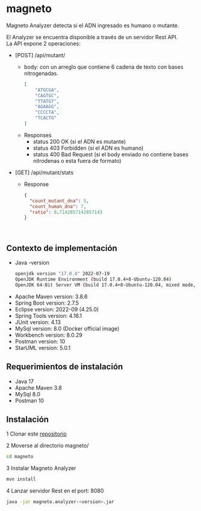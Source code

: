 # magneto
Magneto Analyzer detecta si el ADN ingresado es humano o mutante.       

El Analyzer se encuentra disponible a través de un servidor Rest API.      
La API expone 2 operaciones:
* [POST] /api/mutant/
  * body: con un arreglo que contiene 6 cadena de texto con bases nitrogenadas.
    ```json
    [
        "ATGCGA",
        "CAGTGC",
        "TTATGT",
        "AGAAGG",
        "CCCCTA",
        "TCACTG"
    ]  
    ```     
  * Responses
    * status 200 OK (si el ADN es mutante) 
    * status 403 Forbidden (si el ADN es humano) 
    * status 400 Bad Request (si el body enviado no contiene bases nitrodenas o esta fuera de formato) 
    
* [GET] /api/mutant/stats
  * Response
    ```json     
    {
      "count_mutant_dna": 5, 
      "count_human_dna": 7, 
      "ratio": 0.7142857142857143
    }  
    ``` 
 
<br>
      
## Contexto de implementación     
- Java -version
  ```bash
  openjdk version "17.0.4" 2022-07-19
  OpenJDK Runtime Environment (build 17.0.4+8-Ubuntu-120.04)
  OpenJDK 64-Bit Server VM (build 17.0.4+8-Ubuntu-120.04, mixed mode, sharing)
  ```
- Apache Maven version: 3.8.6
- Spring Boot version: 2.7.5
- Eclipse version: 2022-09 (4.25.0)
- Spring Tools version: 4.16.1 
- JUnit version: 4.13
- MySql version: 8.0 (Docker official image)
- Workbench version: 8.0.29
- Postman version: 10
- StarUML version: 5.0.1

## Requerimientos de instalación
- Java 17
- Apache Maven 3.8
- MySql 8.0
- Postman 10

## Instalación
1 Clonar este [repositorio](https://github.com/maximo-perez-villalba/magneto)     

2 Moverse al directorio magneto/
  ```bash
  cd magneto
  ```
3 Instalar Magneto Analyzer
  ```bash
  mvn install
  ```
4 Lanzar servidor Rest en el port: 8080
  ```bash
  java -jar magneto.analyzer-<version>.jar
  ```

